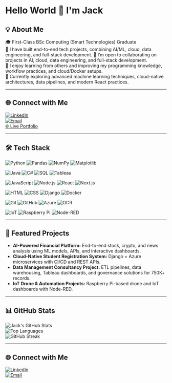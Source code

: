 # Hello World 👋 I'm Jack  

## 💡 About Me  
🎓 First-Class BSc Computing (Smart Technologies) Graduate  
🔭 I have built end-to-end tech projects, combining AI/ML, cloud, data engineering, and full-stack development. 
🤝 I’m open to collaborating on projects in AI, cloud, data engineering, and full-stack development.  
👐 I enjoy learning from others and improving my programming knowledge, workflow practices, and cloud/Docker setups.  
🌱 Currently exploring advanced machine learning techniques, cloud-native architectures, data pipelines, and modern React practices.   

---

## 🌐 Connect with Me  
[![LinkedIn](https://img.shields.io/badge/LinkedIn-0077B5?style=for-the-badge&logo=linkedin&logoColor=white)](https://www.linkedin.com/in/jack-kong-02b73b240)   
[![Email](https://img.shields.io/badge/Email-D14836?style=for-the-badge&logo=gmail&logoColor=white)](mailto:jackkongjack@gmail.com)  
[🌐 Live Portfolio](https://jack-kong03.github.io/Jack-Kong-Portfolio/)  

---

## 🛠️ Tech Stack  

![Python](https://img.shields.io/badge/Python-3776AB?style=for-the-badge&logo=python&logoColor=white) 
![Pandas](https://img.shields.io/badge/Pandas-150458?style=for-the-badge&logo=pandas&logoColor=white) 
![NumPy](https://img.shields.io/badge/NumPy-013243?style=for-the-badge&logo=numpy&logoColor=white) 
![Matplotlib](https://img.shields.io/badge/Matplotlib-11557C?style=for-the-badge&logo=matplotlib&logoColor=white)

![Java](https://img.shields.io/badge/Java-ED8B00?style=for-the-badge&logo=openjdk&logoColor=white) 
![C#](https://img.shields.io/badge/C%23-239120?style=for-the-badge&logo=c-sharp&logoColor=white) 
![SQL](https://img.shields.io/badge/SQL-003B57?style=for-the-badge&logo=postgresql&logoColor=white) 
![Tableau](https://img.shields.io/badge/Tableau-E97627?style=for-the-badge&logo=tableau&logoColor=white)

![JavaScript](https://img.shields.io/badge/JavaScript-F7DF1E?style=for-the-badge&logo=javascript&logoColor=black) 
![Node.js](https://img.shields.io/badge/Node.js-339933?style=for-the-badge&logo=node.js&logoColor=white) 
![React](https://img.shields.io/badge/React-20232A?style=for-the-badge&logo=react&logoColor=61DAFB) 
![Next.js](https://img.shields.io/badge/Next.js-000000?style=for-the-badge&logo=next.js&logoColor=white)

![HTML](https://img.shields.io/badge/HTML5-E34F26?style=for-the-badge&logo=html5&logoColor=white) 
![CSS](https://img.shields.io/badge/CSS3-1572B6?style=for-the-badge&logo=css3&logoColor=white) 
![Django](https://img.shields.io/badge/Django-092E20?style=for-the-badge&logo=django&logoColor=white) 
![Docker](https://img.shields.io/badge/Docker-2496ED?style=for-the-badge&logo=docker&logoColor=white)

![Git](https://img.shields.io/badge/Git-F05032?style=for-the-badge&logo=git&logoColor=white) 
![GitHub](https://img.shields.io/badge/GitHub-181717?style=for-the-badge&logo=github&logoColor=white) 
![Azure](https://img.shields.io/badge/Microsoft_Azure-0078D4?style=for-the-badge&logo=microsoft-azure&logoColor=white) 
![OCR](https://img.shields.io/badge/OCR-FF9900?style=for-the-badge)

![IoT](https://img.shields.io/badge/IoT-0078D7?style=for-the-badge) 
![Raspberry Pi](https://img.shields.io/badge/Raspberry_Pi-C51A4A?style=for-the-badge&logo=raspberry-pi&logoColor=white) 
![Node-RED](https://img.shields.io/badge/Node--RED-FF3C00?style=for-the-badge&logo=node-red&logoColor=white) 

---

## 📂 Featured Projects
- **AI-Powered Financial Platform:** End-to-end stock, crypto, and news analysis using ML models, APIs, and interactive dashboards.  
- **Cloud-Native Student Registration System:** Django + Azure microservices with CI/CD and REST APIs.  
- **Data Management Consultancy Project:** ETL pipelines, data warehousing, Tableau dashboards, and governance solutions for 750K+ records.  
- **IoT Drone & Automation Projects:** Raspberry Pi-based drone and IoT dashboards with Node-RED.  

---

## 📊 GitHub Stats  

![Jack's GitHub Stats](https://github-readme-stats.vercel.app/api?username=jack-kong&show_icons=true&theme=radical)  
![Top Languages](https://github-readme-stats.vercel.app/api/top-langs/?username=jack-kong&layout=compact&theme=radical)  
![GitHub Streak](https://github-readme-streak-stats.herokuapp.com/?user=jack-kong&theme=radical)  

---

## 🌐 Connect with Me  
[![LinkedIn](https://img.shields.io/badge/LinkedIn-0077B5?style=for-the-badge&logo=linkedin&logoColor=white)](https://www.linkedin.com/in/jack-kong-02b73b240)   
[![Email](https://img.shields.io/badge/Email-D14836?style=for-the-badge&logo=gmail&logoColor=white)](mailto:jackkongjack@gmail.com)  
